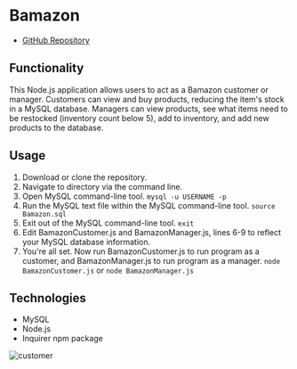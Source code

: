 # Bamazon

* [GitHub Repository](https://github.com/colinmcdaniel/Bamazon)

## Functionality

This Node.js application allows users to act as a Bamazon customer or manager. Customers can view and buy products, reducing the item's stock in a MySQL database. Managers can view products, see what items need to be restocked (inventory count below 5), add to inventory, and add new products to the database.

## Usage

1. Download or clone the repository. 
2. Navigate to directory via the command line.
3. Open MySQL command-line tool.
 `
 mysql -u USERNAME -p
 `
4. Run the MySQL text file within the MySQL command-line tool.
 `
 source Bamazon.sql
 `
5. Exit out of the MySQL command-line tool.
 `
 exit
 `
6. Edit BamazonCustomer.js and BamazonManager.js, lines 6-9 to reflect your MySQL database information.
7. You're all set. Now run BamazonCustomer.js to run program as a customer, and BamazonManager.js to run program as a manager.
 `
 node BamazonCustomer.js
 `
 or
 `
 node BamazonManager.js
 `

## Technologies

* MySQL
* Node.js
* Inquirer npm package

![customer](https://cloud.githubusercontent.com/assets/18273101/22231160/7e1a0d04-e196-11e6-9990-8935a4718fa5.gif)
